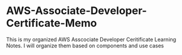 # AWS-Associate-Developer-Certificate-Memo
This is my organized AWS Asscociate Developer Ceritificate Learning Notes.  I will organize them based on components and use cases
